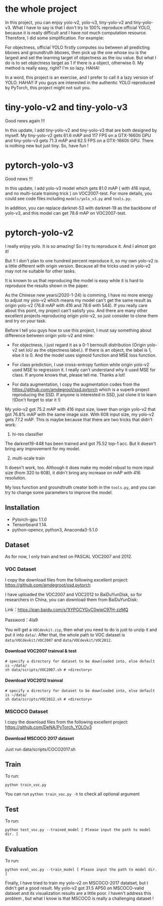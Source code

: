# the whole project
In this project, you can enjoy yolo-v2, yolo-v3, tiny-yolo-v2 and tiny-yolo-v3. What I have to say is that I don't try to 100% reproduce official YOLO, because it is really difficult and I have not much computation resource. Therefore, I did some simplification. For example:

For objectness, official YOLO firstly computes iou between all predicting bboxes and groundtruth bboxes, then pick up the one whose iou is the largest and set the learning target of objectness as the iou value. But what I do is to set objectness target as 1 if there is a object, otherwise 0. My method is really easy, right? I'm so lazy. HAHA!


In a word, this project is an exercise, and I prefer to call it a lazy version of YOLO. HAHA!! If you guys are interested in the authentic YOLO reproduced by PyTorch, this project might not suit you. 

# tiny-yolo-v2 and tiny-yolo-v3
Good news again !!!

In this update, I add tiny-yolo-v2 and tiny-yolo-v3 that are both designed by myself. My tiny-yolo-v2 gets 61.6 mAP and 117 FPS on a GTX-1660ti GPU and tiny-yolo-v3 gets 71.3 mAP and 62.5 FPS on a GTX-1660ti GPU. There is nothing new but just tiny.
So, have fun !

# pytorch-yolo-v3
Good news !!!

In this update, I add yolo-v3 model which gets 81.0 mAP ( with 416 input, and no multi-scale training trick ) on VOC2007-test. For more details, you could see code files including ```models/yolo_v3.py``` and ```tools.py```.

In addition, you can replace darknet-53 with darknet-19 as the backbone of yolo-v3, and this model can get 78.6 mAP on VOC2007-test.

# pytorch-yolo-v2
I really enjoy yolo. It is so amazing! So I try to reproduce it. And I almost got it!

But !! I don't plan to one hundred percent reproduce it, so my own yolo-v2 is a little different with origin version. Because all the tricks used in yolo-v2 may not ne suitable for other tasks. 

It is known to us that reproducing the model is easy while it is hard to reproduce the results shown in the paper.

As the Chinese new years(2020-1-24) is comming, I have no more energy to adjust my yolo-v2 which means my model can't get the same result as origin yolo-v2 (76.8 mAP with 416 and 78.6 with 544). If you really care about this point, my project can't satisfy you. And there are many other excellent projects reproducing origin yolo-v2, so just consider to clone them and try on your task.

Before I tell you guys how to use this project, I must say something about difference between origin yolo-v2 and mine:

- For objectness, I just regard it as a 0-1 bernoulli distribution (Origin yolo-v2 set IoU as the objectness label.). If there is an object, the label is 1, else it is 0. And the model uses sigmoid function and MSE loss function.

- For class prediction, I use cross-entropy funtion while origin yolo-v2 used MSE to regression it. I really can't understand why it used MSE for class. If anyone knows that, please tell me. Thanks a lot!

- For data augmentation, I copy the augmentation codes from the https://github.com/amdegroot/ssd.pytorch which is a superb project reproducing the SSD. If anyone is interested in SSD, just clone it to learn !(Don't forget to star it !)

My yolo-v2 got 75.2 mAP with 416 input size, lower than origin yolo-v2 that got 76.8% mAP with the same image size. With 608 input size, my yolo-v2 gets 77.2 mAP. This is maybe because that there are two tricks that didn't work:

1. hi-res classifier

The darknet19-448 has been trained and got 75.52 top-1 acc. But it doesn't bring any improvement for my model.

2. multi-scale train

It doesn't work, too. Although it does make my model robust to more input size (from 320 to 608), it didn't bring any increase on mAP with 416 resolution.

My loss function and groundtruth creator both in the ```tools.py```, and you can try to change some parameters to improve the model.


## Installation
- Pytorch-gpu 1.1.0
- Tensorboard 1.14.
- python-opencv, python3, Anaconda3-5.1.0

## Dataset
As for now, I only train and test on PASCAL VOC2007 and 2012. 

### VOC Dataset
I copy the download files from the following excellent project:
https://github.com/amdegroot/ssd.pytorch

I have uploaded the VOC2007 and VOC2012 to BaiDuYunDisk, so for researchers in China, you can download them from BaiDuYunDisk:

Link：https://pan.baidu.com/s/1tYPGCYGyC0wjpC97H-zzMQ 

Password：4la9

You will get a ```VOCdevkit.zip```, then what you need to do is just to unzip it and put it into ```data/```. After that, the whole path to VOC dataset is ```data/VOCdevkit/VOC2007``` and ```data/VOCdevkit/VOC2012```.

#### Download VOC2007 trainval & test

```Shell
# specify a directory for dataset to be downloaded into, else default is ~/data/
sh data/scripts/VOC2007.sh # <directory>
```

#### Download VOC2012 trainval
```Shell
# specify a directory for dataset to be downloaded into, else default is ~/data/
sh data/scripts/VOC2012.sh # <directory>
```

### MSCOCO Dataset
I copy the download files from the following excellent project:
https://github.com/DeNA/PyTorch_YOLOv3

#### Download MSCOCO 2017 dataset
Just run data/scripts/COCO2017.sh


## Train
To run:
```Shell
python train_voc.py
```

You can run ```python train_voc.py -h``` to check all optional argument

## Test
To run:
```Shell
python test_voc.py --trained_model [ Please input the path to model dir. ]
```

## Evaluation
To run:
```Shell
python eval_voc.py --train_model [ Please input the path to model dir. ]
```

Finally, I have tried to train my yolo-v2 on MSCOCO-2017 datatset, but I didn't get a good result. My yolo-v2 got 31.5 AP50 on MSCOCO-valid dataset and its visualization results are a little poor. I haven't address this problem , but what I know is that MSCOCO is really a challenging dataset !
